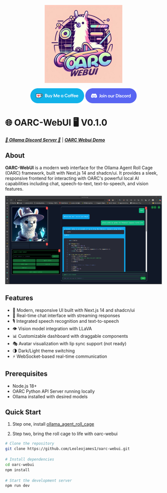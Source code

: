 <p align="center">
  <img src="icons/oarc_webui.jpg" alt="OARC LOGO" width="250"/>
</p>
<p align="center">
  <a href="https://ko-fi.com/theborch"><img src="icons/buy me a coffee button.png" height="48"></a>
  <a href="https://discord.gg/mNeQZzBHuW"><img src="icons/Discord button.png" height="48"></a>
</p>

# 🌐 OARC-WebUI 🖥️ V0.1.0
***[🦙 Ollama Discord Server 🦙](https://discord.gg/ollama)*** | ***[OARC Webui Demo](https://vimeo.com/1022776731?share=copy)***

## About
**OARC-WebUI** is a modern web interface for the Ollama Agent Roll Cage (OARC) framework, built with Next.js 14 and shadcn/ui. It provides a sleek, responsive frontend for interacting with OARC's powerful local AI capabilities including chat, speech-to-text, text-to-speech, and vision features.

<p align="center">
  <img src="icons/oarc_webui1.png" alt="OARC LOGO" width="750"/>
</p>

## Features
- 🎨 Modern, responsive UI built with Next.js 14 and shadcn/ui
- 💬 Real-time chat interface with streaming responses
- 🎙️ Integrated speech recognition and text-to-speech
- 👁️ Vision model integration with LLaVA
- 📊 Customizable dashboard with draggable components
- 🎭 Avatar visualization with lip sync support (not ready)
- 🌗 Dark/Light theme switching
- ⚡ WebSocket-based real-time communication

## Prerequisites
- Node.js 18+
- OARC Python API Server running locally
- Ollama installed with desired models

## Quick Start
1. Step one, install [ollama_agent_roll_cage](https://github.com/Leoleojames1/ollama_agent_roll_cage)

2. Step two, bring the roll cage to life with oarc-webui
```bash
# Clone the repository
git clone https://github.com/Leoleojames1/oarc-webui.git

# Install dependencies
cd oarc-webui
npm install

# Start the development server
npm run dev
